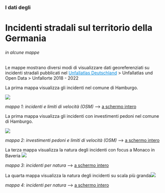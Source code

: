 ### I dati degli 

# Incidenti stradali sul territorio della Germania  

###### in alcune mappe 

Le mappe mostrano diversi modi di visualizzare dati georeferenziati su incidenti stradali pubblicati nel <a style="color:#0088dd" href="https://unfallatlas.statistikportal.de/" target="_blank">Unfallatlas Deutschland</a> > Unfallatlas und Open Data > Unfallorte 2018 - 2022

La prima mappa visualizza gli incidenti nel comune di Hamburgo.

![](https://gjrichter.github.io/pages/Incidenti/Germania/index_embed_Unfall_Atlas_themes_speed.png)

*mappa 1: incidenti e limiti di velocità (OSM)*  --> [a schermo intero](https://gjrichter.github.io/pages/Incidenti/Germania/index_embed_Unfall_Atlas_themes_speed.html)

La prima mappa visualizza gli incidenti con investimenti pedoni nel comune di Hamburgo.

![](https://gjrichter.github.io/pages/Incidenti/Germania/index_embed_Unfall_Atlas_themes_speed_pedoni.png)

*mappa 2: investimenti pedoni e limiti di velocità (OSM)*  --> [a schermo intero](https://gjrichter.github.io/pages/Incidenti/Germania/index_embed_Unfall_Atlas_themes_speed.html)

La terza mappa visualizza la natura degli incidenti con focus a Monaco in Baveria ![](https://gjrichter.github.io/pages/Incidenti/Germania/index_embed_Germania_Incidenti_2020_2022_tipo_simple_years_curve_incidenti.png)

*mappa 3: incidenti per natura*  --> [a schermo intero](https://gjrichter.github.io/pages/Incidenti/Germania/index_embed_Germania_Incidenti_2020_2022_tipo_simple_years_curve_incidenti.html)

La quarta mappa visualizza la natura degli incidenti su scala più granda![](https://gjrichter.github.io/pages/Incidenti/Germania/index_embed_Germania_Incidenti_2020_2022_tipo_simple_years_curve_incidenti_big.png)

*mappa 4: incidenti per natura*  --> [a schermo intero](https://gjrichter.github.io/pages/Incidenti/Germania/index_embed_Germania_Incidenti_2020_2022_tipo_simple_years_curve_incidenti.html)

